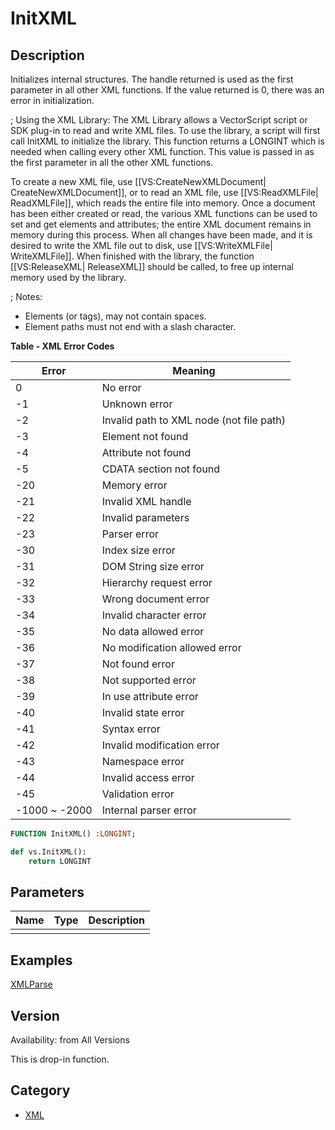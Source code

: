 # InitXML

## Description
Initializes internal structures. The handle returned is used as the first parameter in all other XML functions. If the value returned is 0, there was an error in initialization.

; Using the XML Library:
The XML Library allows a VectorScript script or SDK plug-in to read and write XML files.  To use the library, a script will first call InitXML to initialize the library.  This function returns a LONGINT which is needed when calling every other XML function.  This value is passed in as the first parameter in all the other XML functions.

To create a new XML file, use [[VS:CreateNewXMLDocument| CreateNewXMLDocument]], or to read an XML file, use [[VS:ReadXMLFile| ReadXMLFile]], which reads the entire file into memory.  Once a document has been either created or read, the various XML functions can be used to set and get elements and attributes; the entire XML document remains in memory during this process.  When all changes have been made, and it is desired to write the XML file out to disk, use [[VS:WriteXMLFile| WriteXMLFile]].  When finished with the library, the function [[VS:ReleaseXML| ReleaseXML]] should be called, to free up internal memory used by the library.

; Notes:
* Elements (or tags), may not contain spaces.
* Element paths must not end with a slash character.


**Table - XML Error Codes**

| Error             | Meaning                        |
|-------------------|-------------------------------|
| 0                 | No error                      |
| -1                | Unknown error                 |
| -2                | Invalid path to XML node (not file path) |
| -3                | Element not found             |
| -4                | Attribute not found           |
| -5                | CDATA section not found       |
| -20               | Memory error                  |
| -21               | Invalid XML handle            |
| -22               | Invalid parameters            |
| -23               | Parser error                  |
| -30               | Index size error              |
| -31               | DOM String size error         |
| -32               | Hierarchy request error       |
| -33               | Wrong document error          |
| -34               | Invalid character error       |
| -35               | No data allowed error         |
| -36               | No modification allowed error |
| -37               | Not found error               |
| -38               | Not supported error           |
| -39               | In use attribute error        |
| -40               | Invalid state error           |
| -41               | Syntax error                  |
| -42               | Invalid modification error    |
| -43               | Namespace error               |
| -44               | Invalid access error          |
| -45               | Validation error              |
| -1000 ~ -2000     | Internal parser error         |

```pascal
FUNCTION InitXML() :LONGINT;
```

```python
def vs.InitXML():
    return LONGINT
```

## Parameters
|Name|Type|Description|
|---|---|---|
||   |   |

## Examples
[XMLParse](examples/XMLParse.md)

## Version
Availability: from All Versions

This is drop-in function.

## Category
* [XML](../Categories/XML.md)
